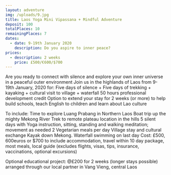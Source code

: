 ```yaml
---
layout: adventure
img: /uploads/9.jpg
title: Laos Yoga Mini Vipassana + Mindful Adventure
deposit: 100
totalPlaces: 10
remainingPlaces: 7
dates:
  - date: 9-19th January 2020
    description: Do you aspire to inner peace?
prices:
  - description: 2 weeks
    price: £500/€600/$700
---
```


Are you ready to connect with silence and explore your own
inner universe in a peaceful outer environment
Join us in the highlands of Laos from 9-19th January, 2020 for:
Five days of silence + Five days of trekking + kayaking + cultural
visit to village + waterfall
50 hours professional development credit
Option to extend your stay for 2 weeks (or more) to help build
schools, teach English to children and learn about Lao culture

To include:
Time to explore Luang Prabang in Northern Laos
Boat trip up the mighty Mekong River
Trek to remote plateau location in the hills
5 silent days with Yoga instruction, sitting, standing and walking meditation; movement as needed
2 Vegetarian meals per day
Village stay and cultural exchange
Kayak down Mekong.
Waterfall swimming on last day
Cost: £500, 600euros or $700 to include accommodation, travel within 10 day
package, most meals, local guide (excludes flights, visas, tips, insurance, vaccinations, optional
excursions)

Optional educational project: @£200 for 2 weeks (longer stays possible) arranged
through our local partner in Vang Vieng, central Laos
